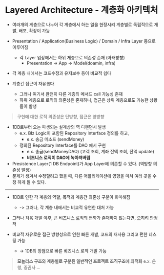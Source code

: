 # Layered Architecture - 계층화 아키텍처

- 여러개의 계층으로 나누어 각 계층에서 하는 일을 한정시켜 계층별로 독립적으로 개발, 배포, 확장이 가능 

- Presentation / Application(Business Logic) / Domain / Infra Layer 등으로 이루어짐
  - 각 Layer 입장에서는 하위 게층으로 의존성 존재 (아래방향) 
    - Presentation -> App -> Model(doamin, infra)

- 각 계층 내에서는 코드수정과 유지보수 등이 비교적 쉽다
- 계층간 접근이 자유롭다
  - 그러나 여기서 완전히 다른 계층의 메서드 call 가능성 존재
  - 하위 계층으로 로직의 의존성은 존재하나, 접근은 상위 계층으로도 가능한 상황들이 발생


> 구현에 대한 로직 의존성은 단방향, 접근은 양방향

- 1DB로부터 오는 파생되는 설계상의 역 디펜던시 발생 
  - e.x. BIz Logic이 포함된 Repository Interface 정의를 하고, 
    - e.x. 송금 메소드 (sendMoney)
  - 정의된 Repository Interface를 DAO 에서 구현 
    - e.x. 송금(sendMoneyDAO) (고객 조회, 계좌 잔액 조회, 잔액 update)
    - **비즈니스 로직이 DAO에 녹아져버림**
- Presistence Layer(1 DB Endpoint)가 App Layer에 의존할 수 있다. (역방향 의존성 발생)
- 문제가 생겨서 수정할려고 했을 때, 다른 어플리케이션에 영향을 미쳐 여러 곳을 수정 하게 될 수 있다.

---
- 1DB로 인한 각 계층의 역할, 목적과 계층간 의존성 구분이 희미해짐
  - -> 그러나, 각 계층 내에서는 비교적 유연한 대처 가능 
- 그러나 처음 개발 이후, 큰 비즈니스 로직의 변화가 존재하지 않는다면, 오히려 안정적

- 비교적 자유로운 접근 방향성으로 인한 빠른 개발, 코드의 재사용 그리고 편한 테스팅 가능 
  - -> 1DB의 장점으로 빠른 비즈니스 로직 개발 가능
    
> **모놀리스 구조와 계층별로 구분된 일반적인 프로젝트 조직구조에 최적화**
> e.x. 은행, 증권사 ...

